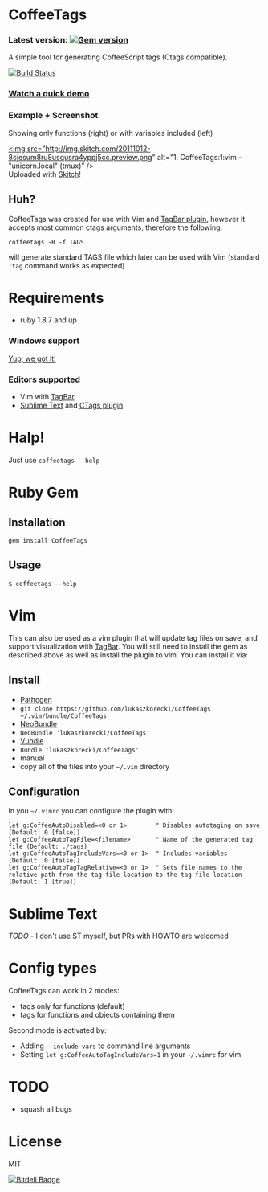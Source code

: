 # CoffeeTags

### Latest version: [![Gem version][ruby-gems-image]][ruby-gems-url]

A  simple tool for generating CoffeeScript tags (Ctags compatible).

[![Build Status][travis-image]][travis-url]

### [Watch a quick demo](http://ascii.io/a/26)

### Example + Screenshot
Showing only functions (right) or with variables included (left)

<a href="http://skitch.com/plugawy/gyfnb/1-coffeetags-1-vim-unicorn.local-tmux"><img src="http://img.skitch.com/20111012-8cjesum8ru8usqusra4yppj5cc.preview.png" alt="1. CoffeeTags:1:vim - "unicorn.local" (tmux)" /></a><br /><span>Uploaded with <a href="http://skitch.com">Skitch</a>!</span>

## Huh?

CoffeeTags was created for use with Vim and [TagBar plugin](https://github.com/majutsushi/tagbar), however it
accepts most common ctags arguments, therefore the following:

`coffeetags -R -f TAGS`


will generate standard TAGS file which later can be used with Vim (standard `:tag` command works as expected)

# Requirements

* ruby 1.8.7 and up

### Windows support

[Yup, we got it!](https://github.com/lukaszkorecki/CoffeeTags/issues/28#issuecomment-44046429)

### Editors supported

* Vim with [TagBar](https://github.com/majutsushi/tagbar)
* [Sublime Text](http://www.sublimetext.com/) and [CTags plugin](https://github.com/SublimeText/CTags)


# Halp!

Just use `coffeetags --help`

# Ruby Gem

## Installation

`gem install CoffeeTags`

## Usage

`$ coffeetags --help`

# Vim

This can also be used as a vim plugin that will update tag files on save, and support visualization with [TagBar](https://github.com/majutsushi/tagbar). You will still need to install the gem as described above as well as install the plugin to vim. You can install it via:

## Install

*  [Pathogen](https://github.com/tpope/vim-pathogen)
  *  `git clone https://github.com/lukaszkorecki/CoffeeTags ~/.vim/bundle/CoffeeTags`
*  [NeoBundle](https://github.com/Shougo/neobundle.vim)
  *  `NeoBundle 'lukaszkorecki/CoffeeTags'`
*  [Vundle](https://github.com/gmarik/vundle)
  *  `Bundle 'lukaszkorecki/CoffeeTags'`
*  manual
  *  copy all of the files into your `~/.vim` directory

## Configuration

In you `~/.vimrc` you can configure the plugin with:

```
let g:CoffeeAutoDisabled=<0 or 1>        " Disables autotaging on save (Default: 0 [false])
let g:CoffeeAutoTagFile=<filename>       " Name of the generated tag file (Default: ./tags)
let g:CoffeeAutoTagIncludeVars=<0 or 1>  " Includes variables (Default: 0 [false])
let g:CoffeeAutoTagTagRelative=<0 or 1>  " Sets file names to the relative path from the tag file location to the tag file location (Default: 1 [true])
```

# Sublime Text

*TODO* - I don't use ST myself, but PRs with HOWTO are welcomed

# Config types

CoffeeTags can work in 2 modes:

- tags only for functions (default)
- tags for functions and objects containing them

Second mode is activated by:

- Adding `--include-vars` to command line arguments
- Setting `let g:CoffeeAutoTagIncludeVars=1` in your `~/.vimrc` for vim

# TODO

- squash all bugs

# License

MIT

[![Bitdeli Badge](https://d2weczhvl823v0.cloudfront.net/lukaszkorecki/coffeetags/trend.png)](https://bitdeli.com/free "Bitdeli Badge")

[travis-url]: https://travis-ci.org/lukaszkorecki/CoffeeTags
[travis-image]: https://travis-ci.org/lukaszkorecki/CoffeeTags.svg?branch=master

[ruby-gems-url]: http://rubygems.org/gems/CoffeeTags
[ruby-gems-image]: https://badge.fury.io/rb/CoffeeTags.svg
